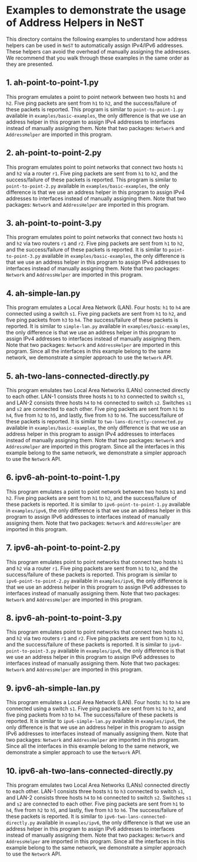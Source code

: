 # Examples to demonstrate the usage of Address Helpers in NeST

This directory contains the following examples to understand how address
helpers can be used in `NeST` to automatically assign IPv4/IPv6 addresses.
These helpers can avoid the overhead of manually assigning the addresses.
We recommend that you walk through these examples in the same order as they
are presented.

## 1. ah-point-to-point-1.py
This program emulates a point to point network between two hosts `h1` and
`h2`. Five ping packets are sent from `h1` to `h2`, and the success/failure
of these packets is reported. This program is similar to `point-to-point-1.py`
available in `examples/basic-examples`, the only difference is that we use an
address helper in this program to assign IPv4 addresses to interfaces instead
of manually assigning them. Note that two packages: `Network` and
`AddressHelper` are imported in this program.

<!-- The below snippet will render example code in docs website -->
<!-- #DOCS_INCLUDE: ah-point-to-point-1.py -->

## 2. ah-point-to-point-2.py
This program emulates point to point networks that connect two hosts `h1`
and `h2` via a router `r1`. Five ping packets are sent from `h1` to `h2`, and
the success/failure of these packets is reported. This program is similar to
`point-to-point-2.py` available in `examples/basic-examples`, the only
difference is that we use an address helper in this program to assign IPv4
addresses to interfaces instead of manually assigning them. Note that two
packages: `Network` and `AddressHelper` are imported in this program.

<!-- The below snippet will render example code in docs website -->
<!-- #DOCS_INCLUDE: ah-point-to-point-2.py -->

## 3. ah-point-to-point-3.py
This program emulates point to point networks that connect two hosts `h1` and
`h2` via two routers `r1` and `r2`. Five ping packets are sent from `h1` to
`h2`, and the success/failure of these packets is reported. It is similar to
`point-to-point-3.py` available in `examples/basic-examples`, the only
difference is that we use an address helper in this program to assign IPv4
addresses to interfaces instead of manually assigning them. Note that two
packages: `Network` and `AddressHelper` are imported in this program.

<!-- The below snippet will render example code in docs website -->
<!-- #DOCS_INCLUDE: ah-point-to-point-3.py -->

## 4. ah-simple-lan.py
This program emulates a Local Area Network (LAN). Four hosts: `h1` to `h4`
are connected using a switch `s1`. Five ping packets are sent from `h1` to
`h2`, and five ping packets from `h3` to `h4`. The success/failure of these
packets is reported. It is similar to `simple-lan.py` available in
`examples/basic-examples`, the only difference is that we use an address
helper in this program to assign IPv4 addresses to interfaces instead of
manually assigning them. Note that two packages: `Network` and
`AddressHelper` are imported in this program. Since all the interfaces in this
example belong to the same network, we demonstrate a simpler approach to use
the `Network` API.

<!-- The below snippet will render example code in docs website -->
<!-- #DOCS_INCLUDE: ah-simple-lan.py -->

## 5. ah-two-lans-connected-directly.py
This program emulates two Local Area Networks (LANs) connected directly to
each other. LAN-1 consists three hosts `h1` to `h3` connected to switch `s1`,
and LAN-2 consists three hosts `h4` to `h6` connected to switch `s2`.
Switches `s1` and `s2` are connected to each other. Five ping packets are sent
from `h1` to `h4`, five from `h2` to `h5`, and lastly, five from `h3` to `h6`.
The success/failure of these packets is reported. It is similar to
`two-lans-directly-connected.py` available in `examples/basic-examples`, the
only difference is that we use an address helper in this program to assign IPv4
addresses to interfaces instead of manually assigning them. Note that two
packages: `Network` and `AddressHelper` are imported in this program. Since all
the interfaces in this example belong to the same network, we demonstrate a
simpler approach to use the `Network` API.

<!-- The below snippet will render example code in docs website -->
<!-- #DOCS_INCLUDE: ah-two-lans-connected-directly.py -->

## 6. ipv6-ah-point-to-point-1.py
This program emulates a point to point network between two hosts `h1` and
`h2`. Five ping packets are sent from `h1` to `h2`, and the success/failure
of these packets is reported. It is similar to `ipv6-point-to-point-1.py`
available in `examples/ipv6`, the only difference is that we use an address
helper in this program to assign IPv6 addresses to interfaces instead of
manually assigning them. Note that two packages: `Network` and `AddressHelper`
are imported in this program.

<!-- The below snippet will render example code in docs website -->
<!-- #DOCS_INCLUDE: ipv6-ah-point-to-point-1.py -->

## 7. ipv6-ah-point-to-point-2.py
This program emulates point to point networks that connect two hosts `h1`
and `h2` via a router `r1`. Five ping packets are sent from `h1` to `h2`, and
the success/failure of these packets is reported. This program is similar to
`ipv6-point-to-point-2.py` available in `examples/ipv6`, the only difference is
that we use an address helper in this program to assign IPv6 addresses to
interfaces instead of manually assigning them. Note that two packages:
`Network` and `AddressHelper` are imported in this program.

<!-- The below snippet will render example code in docs website -->
<!-- #DOCS_INCLUDE: ipv6-ah-point-to-point-2.py -->

## 8. ipv6-ah-point-to-point-3.py
This program emulates point to point networks that connect two hosts `h1` and
`h2` via two routers `r1` and `r2`. Five ping packets are sent from `h1` to
`h2`, and the success/failure of these packets is reported. It is similar to
`ipv6-point-to-point-3.py` available in `examples/ipv6`, the only difference is
that we use an address helper in this program to assign IPv6 addresses to
interfaces instead of manually assigning them. Note that two packages:
`Network` and `AddressHelper` are imported in this program.

<!-- The below snippet will render example code in docs website -->
<!-- #DOCS_INCLUDE: ipv6-ah-point-to-point-3.py -->

## 9. ipv6-ah-simple-lan.py
This program emulates a Local Area Network (LAN). Four hosts: `h1` to `h4`
are connected using a switch `s1`. Five ping packets are sent from `h1` to
`h2`, and five ping packets from `h3` to `h4`. The success/failure of these
packets is reported. It is similar to `ipv6-simple-lan.py` available in
`examples/ipv6`, the only difference is that we use an address helper in this
program to assign IPv6 addresses to interfaces instead of manually assigning
them. Note that two packages: `Network` and `AddressHelper` are imported in
this program. Since all the interfaces in this example belong to the same
network, we demonstrate a simpler approach to use the `Network` API.

<!-- The below snippet will render example code in docs website -->
<!-- #DOCS_INCLUDE: ipv6-ah-simple-lan.py -->

## 10. ipv6-ah-two-lans-connected-directly.py
This program emulates two Local Area Networks (LANs) connected directly to
each other. LAN-1 consists three hosts `h1` to `h3` connected to switch `s1`,
and LAN-2 consists three hosts `h4` to `h6` connected to switch `s2`.
Switches `s1` and `s2` are connected to each other. Five ping packets are sent
from `h1` to `h4`, five from `h2` to `h5`, and lastly, five from `h3` to `h6`.
The success/failure of these packets is reported. It is similar to
`ipv6-two-lans-connected-directly.py` available in `examples/ipv6`, the only
difference is that we use an address helper in this program to assign IPv6
addresses to interfaces instead of manually assigning them. Note that two
packages: `Network` and `AddressHelper` are imported in this program. Since
all the interfaces in this example belong to the same network, we demonstrate
a simpler approach to use the `Network` API.

<!-- The below snippet will render example code in docs website -->
<!-- #DOCS_INCLUDE: ipv6-ah-two-lans-connected-directly.py -->
